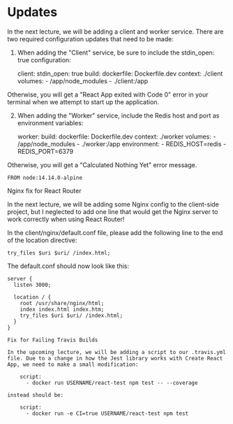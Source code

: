 
# Updates

In the next lecture, we will be adding a client and worker service. There are two required configuration updates that need to be made:

1) When adding the "Client" service, be sure to include the stdin_open: true configuration:

      client:
        stdin_open: true
        build:
          dockerfile: Dockerfile.dev
          context: ./client
        volumes:
          - /app/node_modules
          - ./client:/app

Otherwise, you will get a "React App exited with Code 0" error in your terminal when we attempt to start up the application.

2) When adding the "Worker" service, include the Redis host and port as environment variables:

      worker:
        build:
          dockerfile: Dockerfile.dev
          context: ./worker
        volumes:
          - /app/node_modules
          - ./worker:/app
        environment:
          - REDIS_HOST=redis
          - REDIS_PORT=6379

Otherwise, you will get a "Calculated Nothing Yet" error message.


```
FROM node:14.14.0-alpine
```



Nginx fix for React Router

In the next lecture, we will be adding some Nginx config to the client-side project, but I neglected to add one line that would get the Nginx server to work correctly when using React Router!

In the client/nginx/default.conf file, please add the following line to the end of the location directive:

    try_files $uri $uri/ /index.html;

The default.conf should now look like this:

    server {
      listen 3000;
     
      location / {
        root /usr/share/nginx/html;
        index index.html index.htm;
        try_files $uri $uri/ /index.html;
      }
    }
    


```
Fix for Failing Travis Builds

In the upcoming lecture, we will be adding a script to our .travis.yml file. Due to a change in how the Jest library works with Create React App, we need to make a small modification:

    script:
      - docker run USERNAME/react-test npm test -- --coverage

instead should be:

    script:
      - docker run -e CI=true USERNAME/react-test npm test
      